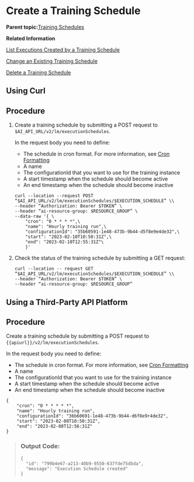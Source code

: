 <!-- loiobd409a9eabe14e2f87406f2d3b1ed772 -->

# Create a Training Schedule

**Parent topic:**[Training Schedules](training-schedules-2b702f8.md "")

**Related Information**  


[List Executions Created by a Training Schedule](list-executions-created-by-a-training-schedule-2c1ecfb.md "")

[Change an Existing Training Schedule](change-an-existing-training-schedule-18caf4b.md "")

[Delete a Training Schedule](delete-a-training-schedule-9dc25e1.md "")

<a name="task_i3h_n13_tcc"/>

<!-- task\_i3h\_n13\_tcc -->

## Using Curl



<a name="task_i3h_n13_tcc__steps_l5n_vkx_tcc"/>

## Procedure

1.  Create a training schedule by submitting a POST request to `$AI_API_URL/v2/lm/executionSchedules`.

    In the request body you need to define:

    -   The schedule in cron format. For more information, see [Cron Formatting](https://pubs.opengroup.org/onlinepubs/9699919799/utilities/crontab.html) 
    -   A name
    -   The configurationId that you want to use for the training instance
    -   A start timestamp when the schedule should become active
    -   An end timestamp when the schedule should become inactive

    ```
    curl --location --request POST “$AI_API_URL/v2/lm/executionSchedules/$EXECUTION_SCHEDULE” \\
    --header “Authorization: Bearer $TOKEN” \
    --header “ai-resource-group: $RESOURCE_GROUP” \
    --data-raw '{ \
    	"cron": "0 * * * *",\
    	"name": "Hourly training run",\
    	"configurationId": "35b60591-1e48-473b-9b44-d5f8e9e4de32",\
    	"start": "2023-02-10T10:50:31Z",\
    	"end": "2023-02-10T12:55:31Z"\
    	}'
    ```

2.  Check the status of the training schedule by submitting a GET request:

    ```
    curl --location -- request GET “$AI_API_URL/v2/lm/executionSchedules/$EXECUTION_SCHEDULE” \\
    --header “Authorization: Bearer $TOKEN” \
    --header “ai-resource-group: $RESOURCE_GROUP”
    ```


<a name="task_cxf_n13_tcc"/>

<!-- task\_cxf\_n13\_tcc -->

## Using a Third-Party API Platform



<a name="task_cxf_n13_tcc__steps_vhn_tkx_tcc"/>

## Procedure

Create a training schedule by submitting a POST request to `{{apiurl}}/v2/lm/executionSchedules`.

In the request body you need to define:

-   The schedule in cron format. For more information, see [Cron Formatting](https://pubs.opengroup.org/onlinepubs/9699919799/utilities/crontab.html) 
-   A name
-   The configurationId that you want to use for the training instance
-   A start timestamp when the schedule should become active
-   An end timestamp when the schedule should become inactive

```
{
	"cron": "0 * * * * *",
	"name": "Hourly training run",
	"configurationId": "36b60691-1e48-473b-9b44-d6f8e9r4de32",
	"start": "2023-02-08T10:50:31Z",
	"end": "2023-02-08T12:56:31Z"
}
```

> ### Output Code:  
> ```
> {
> 	"id": "799b4e67-a213-40b9-9550-637fde75dbda",
> 	"message": "Execution Schedule created"
> }
> ```

